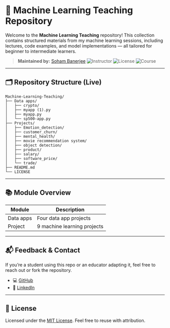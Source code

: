# 📘 Machine Learning Teaching Repository

Welcome to the **Machine Learning Teaching** repository! This collection contains structured materials from my machine learning sessions, including lectures, code examples, and model implementations — all tailored for beginner to intermediate learners.

> **Maintained by:** [Soham Banerjee](https://github.com/Soham-Banerjee-web)
> ![Instructor](https://img.shields.io/badge/Instructor-Soham_Banerjee-blue) ![License](https://img.shields.io/badge/License-MIT-yellow.svg) ![Course](https://img.shields.io/badge/Course-ML_Training-green)

---

## 🗂️ Repository Structure (Live)

```
Machine-Learning-Teaching/
├── Data apps/
│   ├── crypto/
│   ├── myapp (1).py
│   ├── myapp.py
│   └── sp500-app.py
├── Projects/
│   ├── Emotion_detection/
│   ├── customer_churn/
│   ├── mental_health/
│   ├── movie recommendation system/
│   ├── object detection/
│   ├── product/
│   ├── salary/
│   ├── software_price/
│   └── trade/
├── README.md
└── LICENSE
```

---

## 📚 Module Overview

| Module              | Description                                  |
| ------------------- | -------------------------------------------- |
| Data apps           | Four data app projects                       |
| Project             | 9 machine learning projects                  |

---

## 📬 Feedback & Contact

If you’re a student using this repo or an educator adapting it, feel free to reach out or fork the repository.

* 💻 [GitHub](https://github.com/Soham-Banerjee-web)
* 🔗 [LinkedIn](https://www.linkedin.com/in/soham-banerjee-aaa466202/)

---

## 🪪 License

Licensed under the [MIT License](LICENSE). Feel free to reuse with attribution.

